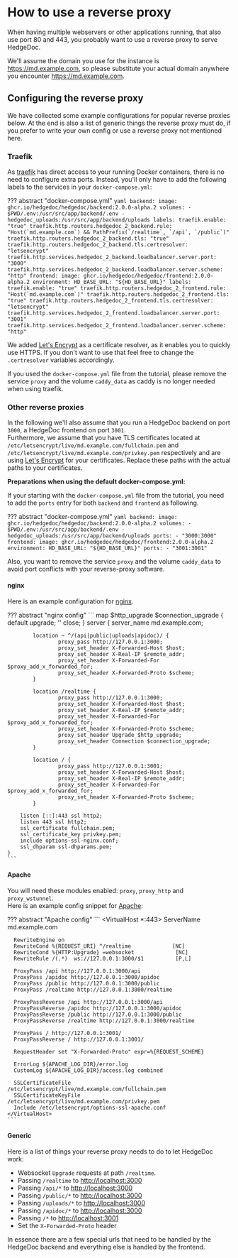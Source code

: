 # How to use a reverse proxy

<!-- markdownlint-disable proper-names -->

When having multiple webservers or other applications running, that also use
port 80 and 443, you probably want to use a reverse proxy to serve HedgeDoc.

We'll assume the domain you use for the instance is <https://md.example.com>, so please
substitute your actual domain anywhere you encounter <https://md.example.com>.

## Configuring the reverse proxy

We have collected some example configurations for popular reverse proxies below.
At the end is also a list of generic things the reverse proxy must do, if you prefer
to write your own config or use a reverse proxy not mentioned here.

### Traefik

As [traefik][traefik] has direct access to your running Docker containers, there is no need to
configure extra ports. Instead, you'll only have to add the following labels to the services
in your `docker-compose.yml`:

<!-- markdownlint-disable line-length no-space-in-code -->

??? abstract "docker-compose.yml"
    ```yaml
    backend:
      image: ghcr.io/hedgedoc/hedgedoc/backend:2.0.0-alpha.2
      volumes:
        - $PWD/.env:/usr/src/app/backend/.env
        - hedgedoc_uploads:/usr/src/app/backend/uploads
      labels:
        traefik.enable: "true"
        traefik.http.routers.hedgedoc_2_backend.rule: "Host(`md.example.com`) && PathPrefix(`/realtime`, `/api`, `/public`)"
        traefik.http.routers.hedgedoc_2_backend.tls: "true"
        traefik.http.routers.hedgedoc_2_backend.tls.certresolver: "letsencrypt"
        traefik.http.services.hedgedoc_2_backend.loadbalancer.server.port: "3000"
        traefik.http.services.hedgedoc_2_backend.loadbalancer.server.scheme: "http"
    frontend:
      image: ghcr.io/hedgedoc/hedgedoc/frontend:2.0.0-alpha.2
      environment:
        HD_BASE_URL: "${HD_BASE_URL}"
      labels:
        traefik.enable: "true"
        traefik.http.routers.hedgedoc_2_frontend.rule: "Host(`md.example.com`)"
        traefik.http.routers.hedgedoc_2_frontend.tls: "true"
        traefik.http.routers.hedgedoc_2_frontend.tls.certresolver: "letsencrypt"
        traefik.http.services.hedgedoc_2_frontend.loadbalancer.server.port: "3001"
        traefik.http.services.hedgedoc_2_frontend.loadbalancer.server.scheme: "http"
    ```

<!-- markdownlint-enable line-length no-space-in-code -->

We added [Let's Encrypt][letsencrypt] as a certificate resolver, as it enables you to
quickly use HTTPS. If you don't want to use that feel free to change
the `.certresolver` variables accordingly.

If you used the `docker-compose.yml` file from the tutorial, please remove
the service `proxy` and the volume `caddy_data` as caddy is no longer needed when using traefik.

### Other reverse proxies

In the following we'll also assume that you run a HedgeDoc backend on port `3000`,
a HedgeDoc frontend on port `3001`.  
Furthermore, we assume that you have TLS certificates located at
`/etc/letsencrypt/live/md.example.com/fullchain.pem`
and
`/etc/letsencrypt/live/md.example.com/privkey.pem` respectively
and are using [Let's Encrypt][letsencrypt] for your certificates.
Replace these paths with the actual paths to your certificates.

**Preparations when using the default docker-compose.yml:**

If your starting with the `docker-compose.yml` file from the tutorial,
you need to add the `ports` entry for both `backend` and `frontend` as following.

<!-- markdownlint-disable no-space-in-code -->

??? abstract "docker-compose.yml"
    ```yaml
    backend:
      image: ghcr.io/hedgedoc/hedgedoc/backend:2.0.0-alpha.2
      volumes:
        - $PWD/.env:/usr/src/app/backend/.env
        - hedgedoc_uploads:/usr/src/app/backend/uploads
      ports:
        - "3000:3000"
    frontend:
      image: ghcr.io/hedgedoc/hedgedoc/frontend:2.0.0-alpha.2
      environment:
        HD_BASE_URL: "${HD_BASE_URL}"
      ports:
        - "3001:3001"
    ```

<!-- markdownlint-enable no-space-in-code -->

Also, you want to remove the service `proxy` and the volume `caddy_data`
to avoid port conflicts with your reverse-proxy software.

#### nginx

Here is an example configuration for [nginx][nginx].

<!-- markdownlint-disable code-block-style -->

??? abstract "nginx config"
    ```
    map $http_upgrade $connection_upgrade {
            default upgrade;
            ''      close;
    }
    server {
            server_name md.example.com;

            location ~ ^/(api|public|uploads|apidoc)/ {
                    proxy_pass http://127.0.0.1:3000;
                    proxy_set_header X-Forwarded-Host $host;
                    proxy_set_header X-Real-IP $remote_addr;
                    proxy_set_header X-Forwarded-For $proxy_add_x_forwarded_for;
                    proxy_set_header X-Forwarded-Proto $scheme;
            }

            location /realtime {
                    proxy_pass http://127.0.0.1:3000;
                    proxy_set_header X-Forwarded-Host $host;
                    proxy_set_header X-Real-IP $remote_addr;
                    proxy_set_header X-Forwarded-For $proxy_add_x_forwarded_for;
                    proxy_set_header X-Forwarded-Proto $scheme;
                    proxy_set_header Upgrade $http_upgrade;
                    proxy_set_header Connection $connection_upgrade;
            }
    
            location / {
                    proxy_pass http://127.0.0.1:3001;
                    proxy_set_header X-Forwarded-Host $host; 
                    proxy_set_header X-Real-IP $remote_addr; 
                    proxy_set_header X-Forwarded-For $proxy_add_x_forwarded_for; 
                    proxy_set_header X-Forwarded-Proto $scheme;
            }
    
        listen [::]:443 ssl http2;
        listen 443 ssl http2;
        ssl_certificate fullchain.pem;
        ssl_certificate_key privkey.pem;
        include options-ssl-nginx.conf;
        ssl_dhparam ssl-dhparams.pem;
    }
    ```

<!-- markdownlint-disable code-block-style -->

#### Apache

You will need these modules enabled: `proxy`, `proxy_http` and `proxy_wstunnel`.  
Here is an example config snippet for [Apache][apache]:

<!-- markdownlint-disable code-block-style -->

??? abstract "Apache config"
    ```
    <VirtualHost *:443>
      ServerName md.example.com

      RewriteEngine on
      RewriteCond %{REQUEST_URI} ^/realtime             [NC]
      RewriteCond %{HTTP:Upgrade} =websocket             [NC]
      RewriteRule /(.*)  ws://127.0.0.1:3000/$1          [P,L]
    
      ProxyPass /api http://127.0.0.1:3000/api
      ProxyPass /apidoc http://127.0.0.1:3000/apidoc
      ProxyPass /public http://127.0.0.1:3000/public
      ProxyPass /realtime http://127.0.0.1:3000/realtime
      
      ProxyPassReverse /api http://127.0.0.1:3000/api
      ProxyPassReverse /apidoc http://127.0.0.1:3000/apidoc
      ProxyPassReverse /public http://127.0.0.1:3000/public
      ProxyPassReverse /realtime http://127.0.0.1:3000/realtime
      
      ProxyPass / http://127.0.0.1:3001/
      ProxyPassReverse / http://127.0.0.1:3001/
    
      RequestHeader set "X-Forwarded-Proto" expr=%{REQUEST_SCHEME}
            
      ErrorLog ${APACHE_LOG_DIR}/error.log
      CustomLog ${APACHE_LOG_DIR}/access.log combined
    
      SSLCertificateFile /etc/letsencrypt/live/md.example.com/fullchain.pem
      SSLCertificateKeyFile /etc/letsencrypt/live/md.example.com/privkey.pem
      Include /etc/letsencrypt/options-ssl-apache.conf
    </VirtualHost>
    ```

<!-- markdownlint-enable code-block-style -->

#### Generic

Here is a list of things your reverse proxy needs to do to let HedgeDoc work:

- Websocket `Upgrade` requests at path `/realtime`.
- Passing `/realtime` to <http://localhost:3000>
- Passing `/api/*` to <http://localhost:3000>
- Passing `/public/*` to <http://localhost:3000>
- Passing `/uploads/*` to <http://localhost:3000>
- Passing `/apidoc/*` to <http://localhost:3000>
- Passing `/*` to <http://localhost:3001>
- Set the `X-Forwarded-Proto` header 

In essence there are a few special urls that need to be handled by the HedgeDoc backend
and everything else is handled by the frontend.

<!-- markdownlint-enable proper-names -->

[traefik]: https://traefik.io/traefik/
[letsencrypt]: https://letsencrypt.org/
[nginx]: https://nginx.org/
[apache]: https://httpd.apache.org/
